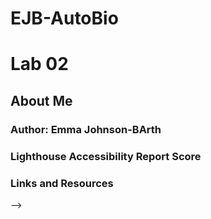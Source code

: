 # EJB-AutoBio

# Lab 02

## About Me

### Author: Emma Johnson-BArth

### Lighthouse Accessibility Report Score

### Links and Resources

<!-- 

Display that name back to the user through a custom greeting welcoming them to your site.

Display the user’s name back to them in your final message to the user.

Using Lighthouse in the Chrome DevTools, analyze the accessibility of your application.

The following options to generate a Lighthouse report should be selected:
Mode: Navigation
Device: Desktop
Categories: Accessibility
Strive for a score between 50-65. Make necessary adjustments based on the report to achieve that score.
Add a screenshot of your score to your README.md file.
Developer Style Guide
A style guide is a series of standards and practices that must be followed in order for your code to be accepted by the team. This can include variable naming, file structure, and process. Below is a list of practices that you will be required to follow within this lab:

Your JS file must contain a 'use strict' declaration at the top, and your javascript file must be linked in your html file as an external script file.

Make sure that all code is cleanly written with correct indentation and syntax. Look at an example JavaScript Style Guide. Note that your JS must pass the rules in the linter that you installed.

Follow the Add, Commit, Push process. It should be evident in GitHub that commits are made regularly, and with good commit messages that explain the WHY of the commit.

Stretch Goals
After completing all of the requirements listed above, you may optionally challenge yourself further by implementing some or all of the following into your application.

Push yourself in your CSS work. Experiment, try some layout feature or technique that you have not tried before (maybe a sticky header or sticky footer, icon fonts such as FontAwesome, etc.) or just try to refine your layout/style as much as possible.
Resources
Review and utilize these resources when working with your lab.

Follow the instructions in the “Setting Up a New Code 201 Project” document for an overview of the content that is required for your lab repo.
Submission Instructions
Your instructional team will grade your assignment, and give you feedback.

Submit the link to your repo for this project’s work
Add a comment to this submission with answers to the following questions.
How did this go, overall?
What observations or questions do you have about what you’ve learned so far?
How long did it take you to complete this assignment? And, before you started, how long did you think it would take you to complete this assignment? --> -->